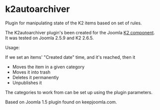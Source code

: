 k2autoarchiver
==============

Plugin for manipulating state of the K2 items based on set of rules.

<p>The K2autoarchiver plugin's been created for the Joomla <a href="http://getk2.org/" target="_blank">K2 component</a>.<br/>It was tested on Joomla 2.5.9 and K2 2.6.5.</p>
<p>Usage:</p>
If we set an items' "Created date" time, and it's reached, then it 
<ul>
<li>Moves the item in a given category</li>
<li>Moves it into trash</li>
<li>Deletes it permanently</li>
<li>Unpublishes it</li>
</ul>
<p>The categories to work from can be set up using the plugin parameters.</p>

Based on Joomla 1.5 plugin found on keepjoomla.com.
